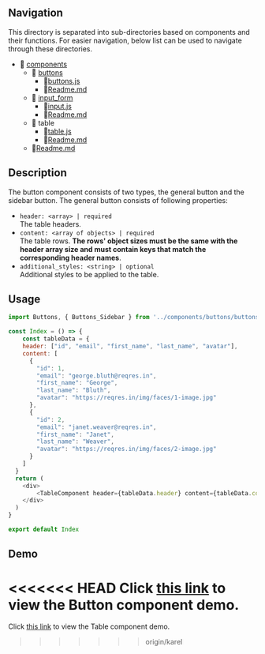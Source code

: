 ## Navigation

This directory is separated into sub-directories based on components and their functions. For easier navigation, below list can be used to navigate through these directories. 

- 📁 [components](./components/)
    - 📁 [buttons](../buttons/)
        - 📄[buttons.js](../buttons/buttons.js)
        - 📄[Readme.md](../buttons/readme.md)
    - 📁 [input_form](../input_form/)
        - 📄[input.js](../input_form/input.js)
        - 📄[Readme.md](../input_form/readme.md)
    - 📁 table
        - 📄[table.js](./table.js)
        - 📄[Readme.md](./readme.md)
    - 📄[Readme.md](../readme.md)

## Description

The button component consists of two types, the general button and the sidebar button. The general button consists of following properties:
- `header: <array> | required` <br>
The table headers. 
- `content: <array of objects> | required` <br>
The table rows. **The rows' object sizes must be the same with the header array size and must contain keys that match the corresponding header names**.
- `additional_styles: <string> | optional` <br>
Additional styles to be applied to the table.

## Usage
```js
import Buttons, { Buttons_Sidebar } from '../components/buttons/buttons'

const Index = () => {
    const tableData = {
    header: ["id", "email", "first_name", "last_name", "avatar"],
    content: [
      {
        "id": 1,
        "email": "george.bluth@reqres.in",
        "first_name": "George",
        "last_name": "Bluth",
        "avatar": "https://reqres.in/img/faces/1-image.jpg"
      },
      {
        "id": 2,
        "email": "janet.weaver@reqres.in",
        "first_name": "Janet",
        "last_name": "Weaver",
        "avatar": "https://reqres.in/img/faces/2-image.jpg"
      }
    ]
  }
  return (
    <div>
        <TableComponent header={tableData.header} content={tableData.content} />
    </div>
  )
}

export default Index
```

## Demo
<<<<<<< HEAD
Click [this link](https://gtn-frontend.vercel.app/table) to view the Button component demo.
=======
Click [this link](https://gtn-frontend.vercel.app/table) to view the Table component demo.
>>>>>>> origin/karel

